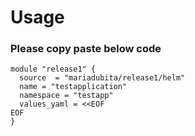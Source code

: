 # Usage

### Please copy paste below code 
```
module "release1" {
  source  = "mariadubita/release1/helm"
  name = "testapplication"
  namespace = "testapp"
  values_yaml = <<EOF
EOF
}
```

